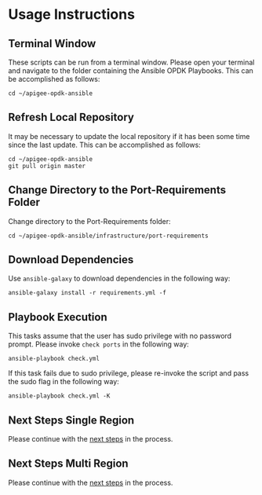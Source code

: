 # Usage Instructions

## Terminal Window
These scripts can be run from a terminal window. Please open your terminal and navigate to the folder
containing the Ansible OPDK Playbooks. This can be accomplished as follows: 

    cd ~/apigee-opdk-ansible

## Refresh Local Repository
It may be necessary to update the local repository if it has been some time since the last update.
This can be accomplished as follows: 

    cd ~/apigee-opdk-ansible
    git pull origin master

## Change Directory to the Port-Requirements Folder
Change directory to the Port-Requirements folder:

    cd ~/apigee-opdk-ansible/infrastructure/port-requirements

## Download Dependencies
Use `ansible-galaxy` to download dependencies in the following way: 

    ansible-galaxy install -r requirements.yml -f

## Playbook Execution

This tasks assume that the user has sudo privilege with no password prompt. Please invoke `check ports` in the following way:
    
    ansible-playbook check.yml

If this task fails due to sudo privilege, please re-invoke the script and pass the sudo flag in the following way: 

    ansible-playbook check.yml -K
    

## Next Steps Single Region

Please continue with the [next steps](../../installations/single-region/README.md#quick-start-usage-overview) in the process.

## Next Steps Multi Region

Please continue with the [next steps](../../installations/multi-region/README.md#quick-start-usage-overview) in the process.